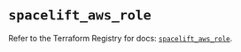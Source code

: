 # `spacelift_aws_role`

Refer to the Terraform Registry for docs: [`spacelift_aws_role`](https://registry.terraform.io/providers/spacelift-io/spacelift/1.27.0/docs/resources/aws_role).
